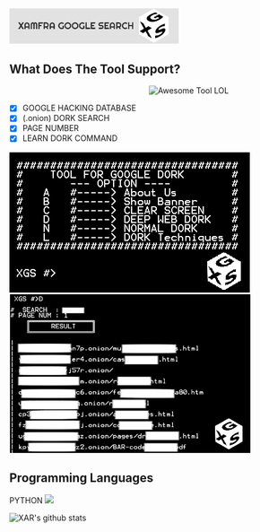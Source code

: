 <img src="IMG/XGSBA.png" width=60% align='cemter'>

## What Does The Tool Support?

<img src = 'https://github.com/XZRFMA/XGS/blob/main/IMG/XGSB.png' width=255 alt = 'Awesome Tool LOL' align='right'/><br>

- [X] GOOGLE HACKING DATABASE
- [X] (.onion) DORK SEARCH
- [X] PAGE NUMBER
- [X] LEARN DORK COMMAND

![image](IMG/BANNER.png)
<img src = 'IMG/(.onion).png' height='283'/>
## Programming Languages
PYTHON <img src = 'https://github.com/MarikIshtar007/MarikIshtar007/blob/master/images/python2.png' height='30'/>

![XAR's github stats](https://github-readme-stats.vercel.app/api?username=XAMFRA&show_icons=true&hide=[%22issues%22])
